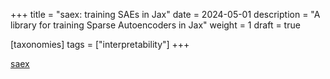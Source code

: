 +++
title = "saex: training SAEs in Jax"
date = 2024-05-01
description = "A library for training Sparse Autoencoders in Jax"
weight = 1
draft = true

[taxonomies]
tags = ["interpretability"]
+++

[saex](https://github.com/neverix/saex)